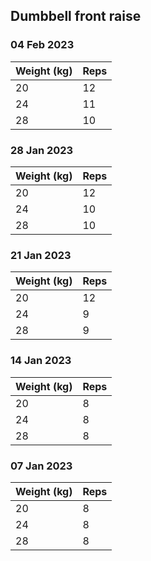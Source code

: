 ## Dumbbell front raise

### 04 Feb 2023

| Weight (kg) | Reps |
| ----------- | ---- |
| 20 | 12 |
| 24 | 11 |
| 28 | 10 |

### 28 Jan 2023

| Weight (kg) | Reps |
| ----------- | ---- |
| 20 | 12 |
| 24 | 10 |
| 28 | 10 |

### 21 Jan 2023

| Weight (kg) | Reps |
| ----------- | ---- |
| 20 | 12 |
| 24 | 9 |
| 28 | 9 |

### 14 Jan 2023

| Weight (kg) | Reps |
| ----------- | ---- |
| 20 | 8 |
| 24 | 8 |
| 28 | 8 |

### 07 Jan 2023

| Weight (kg) | Reps |
| ----------- | ---- |
| 20 | 8 |
| 24 | 8 |
| 28 | 8 |